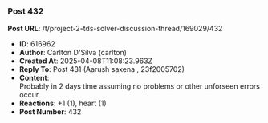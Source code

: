 ### Post 432
**Post URL**: /t/project-2-tds-solver-discussion-thread/169029/432
- **ID**: 616962
- **Author**: Carlton D'Silva (carlton)
- **Created At**: 2025-04-08T11:08:23.963Z
- **Reply To**: Post 431 (Aarush saxena , 23f2005702)
- **Content**:  
  Probably in 2 days time assuming no problems or other unforseen errors occur.
- **Reactions**: +1 (1), heart (1)
- **Post Number**: 432

